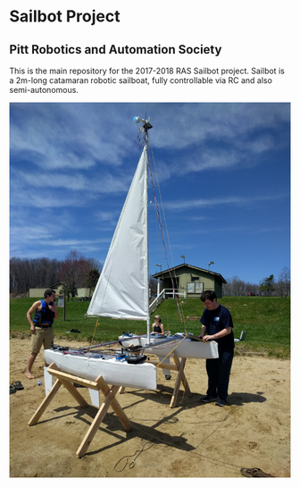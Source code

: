 # Sailbot Project
## Pitt Robotics and Automation Society
This is the main repository for the 2017-2018 RAS Sailbot project. 
Sailbot is a 2m-long catamaran robotic sailboat, fully controllable via RC and also semi-autonomous.

![Sailbot](https://github.com/Pitt-RAS/Sailbot_ROS/blob/readme-update/resources/sailbot_beach.jpg)
